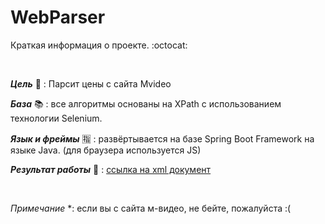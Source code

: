 # WebParser

Краткая информация о проекте. :octocat:

<br> 

***Цель*** 🎯 : Парсит цены с сайта Mvideo

***База*** 📚 : все алгоритмы основаны на XPath с использованием технологии Selenium.

***Язык и фреймы*** 🈯 : развёртывается на базе Spring Boot Framework на языке Java. (для браузера используется JS)

***Результат работы***
🏁  : [ссылка на xml документ](https://drive.google.com/file/d/1jSm5ieMOyr9Y5xlYUTcLxAyu0O97I5B7/view?usp=sharing)

<br>

*Примечание* *: если вы с сайта м-видео, не бейте, пожалуйста :(
